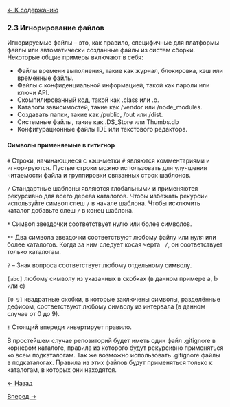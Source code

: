 [<- К содержанию](readme.md)

### 2.3 Игнорирование файлов

Игнорируемые файлы – это, как правило, специфичные для платформы файлы или автоматически созданные файлы из систем сборки. Некоторые общие примеры включают в себя:

* Файлы времени выполнения, такие как журнал, блокировка, кэш или временные файлы.
* Файлы с конфиденциальной информацией, такой как пароли или ключи API.
* Скомпилированный код, такой как .class или .o.
* Каталоги зависимостей, такие как /vendor или /node_modules.
* Создавать папки, такие как /public, /out или /dist.
* Системные файлы, такие как .DS_Store или Thumbs.db
* Конфигурационные файлы IDE или текстового редактора.
  
#### Символы применяемые в гитигнор

`#` Строки, начинающиеся с хэш-метки `#` являются комментариями и игнорируются. Пустые строки можно использовать для улучшения читаемости файла и группировки связанных строк шаблонов.

`/` Стандартные шаблоны являются глобальными и применяются рекурсивно для всего дерева каталогов.
Чтобы избежать рекурсии используйте символ слеш `/` в начале шаблона.
Чтобы исключить каталог добавьте слеш `/` в конец шаблона.

`*` Символ звездочки соответствует нулю или более символов.

`**` Два символа звездочки соответствуют любому файлу или нуля или более каталогов. Когда за ним следует косая черта ` /`, он соответствует только каталогам.

`?` – Знак вопроса соответствует любому отдельному символу.

`[abc]` любому символу из указанных в скобках (в данном примере a, b или c)

`[0-9]` квадратные скобки, в которые заключены символы, разделённые дефисом, соответствуют любому символу из интервала (в данном случае от 0 до 9).

`!` Стоящий впереди инвертирует правило.

В простейшем случае репозиторий будет иметь один файл .gitignore в корневом каталоге, правила из которого будут рекурсивно применяться ко всем подкаталогам. Так же возможно использовать .gitignore файлы в подкаталогах. Правила из этих файлов будут применяться только к каталогам, в которых они находятся.

[<- Назад](changes_repository)

[Вперед ->](watch-history)